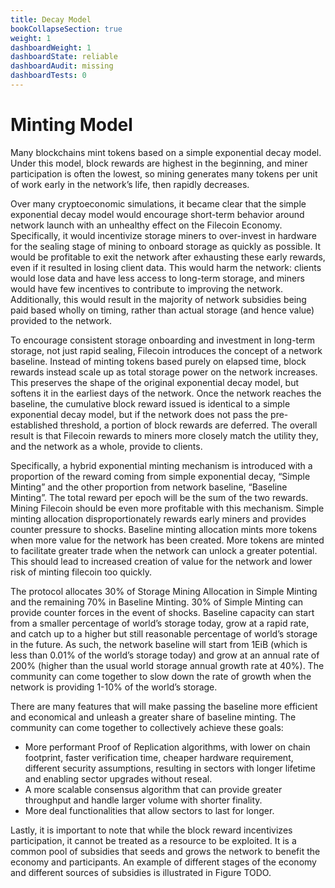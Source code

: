```yaml
---
title: Decay Model
bookCollapseSection: true
weight: 1
dashboardWeight: 1
dashboardState: reliable
dashboardAudit: missing
dashboardTests: 0
---
```


# Minting Model

Many blockchains mint tokens based on a simple exponential decay model. Under this model, block rewards are highest in the beginning, and miner participation is often the lowest, so mining generates many tokens per unit of work early in the networkʼs life, then rapidly decreases.

Over many cryptoeconomic simulations, it became clear that the simple exponential decay model would encourage short-term behavior around network launch with an unhealthy effect on the Filecoin Economy. Specifically, it would incentivize storage miners to over-invest in hardware for the sealing stage of mining to onboard storage as quickly as possible. It would be profitable to exit the network after exhausting these early rewards, even if it resulted in losing client data. This would harm the network: clients would lose data and have less access to long-term storage, and miners would have few incentives to contribute to improving the network. Additionally, this would result in the majority of network subsidies being paid based wholly on timing, rather than actual storage (and hence value) provided to the network.

To encourage consistent storage onboarding and investment in long-term storage, not just rapid sealing, Filecoin introduces the concept of a network baseline. Instead of minting tokens based purely on elapsed time, block rewards instead scale up as total storage power on the network increases. This preserves the shape of the original exponential decay model, but softens it in the earliest days of the network. Once the network reaches the baseline, the cumulative block reward issued is identical to a simple exponential decay model, but if the network does not pass the pre-established threshold, a portion of block rewards are deferred. The overall result is that Filecoin rewards to miners more closely match the utility they, and the network as a whole, provide to clients.

Specifically, a hybrid exponential minting mechanism is introduced with a proportion of the reward coming from simple exponential decay, “Simple Minting” and the other proportion from network baseline, “Baseline Minting”. The total reward per epoch will be the sum of the two rewards. Mining Filecoin should be even more profitable with this mechanism. Simple minting allocation disproportionately rewards early miners and provides counter pressure to shocks. Baseline minting allocation mints more tokens when more value for the network has been created. More tokens are minted to facilitate greater trade when the network can unlock a greater potential. This should lead to increased creation of value for the network and lower risk of minting filecoin too quickly.

The protocol allocates 30% of Storage Mining Allocation in Simple Minting and the remaining 70% in Baseline Minting. 30% of Simple Minting can provide counter forces in the event of shocks. Baseline capacity can start from a smaller percentage of worldʼs storage today, grow at a rapid rate, and catch up to a higher but still reasonable percentage of worldʼs storage in the future. As such, the network baseline will start from 1EiB (which is less than 0.01% of the worldʼs storage today) and grow at an annual rate of 200% (higher than the usual world storage annual growth rate at 40%). The community can come together to slow down the rate of growth when the network is providing 1-10% of the worldʼs storage.

There are many features that will make passing the baseline more efficient and economical and unleash a greater share of baseline minting. The community can come together to collectively achieve these goals:

- More performant Proof of Replication algorithms, with lower on chain footprint, faster verification time, cheaper hardware requirement, different security assumptions, resulting in sectors with longer lifetime and enabling sector upgrades without reseal.
- A more scalable consensus algorithm that can provide greater throughput and handle larger volume with shorter finality.
- More deal functionalities that allow sectors to last for longer.

Lastly, it is important to note that while the block reward incentivizes participation, it cannot be treated as a resource to be exploited. It is a common pool of subsidies that seeds and grows the network to benefit the economy and participants. An example of different stages of the economy and different sources of subsidies is illustrated in Figure TODO.